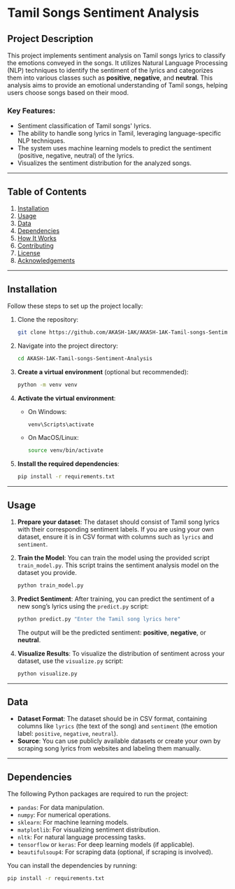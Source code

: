 # Tamil Songs Sentiment Analysis

## Project Description

This project implements sentiment analysis on Tamil songs lyrics to classify the emotions conveyed in the songs. It utilizes Natural Language Processing (NLP) techniques to identify the sentiment of the lyrics and categorizes them into various classes such as **positive**, **negative**, and **neutral**. This analysis aims to provide an emotional understanding of Tamil songs, helping users choose songs based on their mood.

### Key Features:
- Sentiment classification of Tamil songs' lyrics.
- The ability to handle song lyrics in Tamil, leveraging language-specific NLP techniques.
- The system uses machine learning models to predict the sentiment (positive, negative, neutral) of the lyrics.
- Visualizes the sentiment distribution for the analyzed songs.

---

## Table of Contents
1. [Installation](#installation)
2. [Usage](#usage)
3. [Data](#data)
4. [Dependencies](#dependencies)
5. [How It Works](#how-it-works)
6. [Contributing](#contributing)
7. [License](#license)
8. [Acknowledgements](#acknowledgements)

---

## Installation

Follow these steps to set up the project locally:

1. Clone the repository:
    ```bash
    git clone https://github.com/AKASH-1AK/AKASH-1AK-Tamil-songs-Sentiment-Analysis.git
    ```

2. Navigate into the project directory:
    ```bash
    cd AKASH-1AK-Tamil-songs-Sentiment-Analysis
    ```

3. **Create a virtual environment** (optional but recommended):
    ```bash
    python -m venv venv
    ```

4. **Activate the virtual environment**:
   - On Windows:
     ```bash
     venv\Scripts\activate
     ```
   - On MacOS/Linux:
     ```bash
     source venv/bin/activate
     ```

5. **Install the required dependencies**:
    ```bash
    pip install -r requirements.txt
    ```

---

## Usage

1. **Prepare your dataset**: The dataset should consist of Tamil song lyrics with their corresponding sentiment labels. If you are using your own dataset, ensure it is in CSV format with columns such as `lyrics` and `sentiment`.

2. **Train the Model**: 
    You can train the model using the provided script `train_model.py`. This script trains the sentiment analysis model on the dataset you provide.
    ```bash
    python train_model.py
    ```

3. **Predict Sentiment**:
    After training, you can predict the sentiment of a new song’s lyrics using the `predict.py` script:
    ```bash
    python predict.py "Enter the Tamil song lyrics here"
    ```

    The output will be the predicted sentiment: **positive**, **negative**, or **neutral**.

4. **Visualize Results**: To visualize the distribution of sentiment across your dataset, use the `visualize.py` script:
    ```bash
    python visualize.py
    ```

---

## Data

- **Dataset Format**: The dataset should be in CSV format, containing columns like `lyrics` (the text of the song) and `sentiment` (the emotion label: `positive`, `negative`, `neutral`).
- **Source**: You can use publicly available datasets or create your own by scraping song lyrics from websites and labeling them manually.

---

## Dependencies

The following Python packages are required to run the project:

- `pandas`: For data manipulation.
- `numpy`: For numerical operations.
- `sklearn`: For machine learning models.
- `matplotlib`: For visualizing sentiment distribution.
- `nltk`: For natural language processing tasks.
- `tensorflow` or `keras`: For deep learning models (if applicable).
- `beautifulsoup4`: For scraping data (optional, if scraping is involved).

You can install the dependencies by running:
```bash
pip install -r requirements.txt
